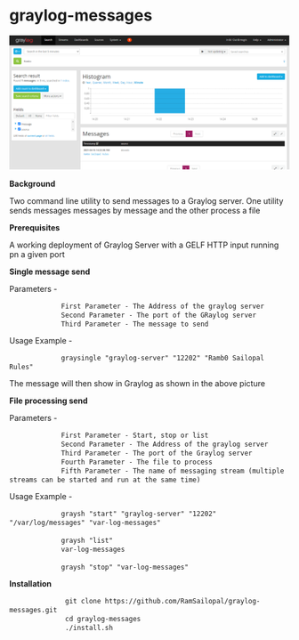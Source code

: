 # graylog-messages

![alt text](graylog.PNG)

<b>Background</b>

Two command line utility to send messages to a Graylog server. One utility sends messages messages by message and the other process a file

<b>Prerequisites</b>

A working deployment of Graylog Server with a GELF HTTP input running pn a given port

<b>Single message send</b>

Parameters - 

                 First Parameter - The Address of the graylog server
                 Second Parameter - The port of the GRaylog server
                 Third Parameter - The message to send
                 
Usage Example - 

                 graysingle "graylog-server" "12202" "Ramb0 Sailopal Rules"
                 
The message will then show in Graylog as shown in the above picture

<b>File processing send</b>

Parameters - 

                 First Parameter - Start, stop or list
                 Second Parameter - The Address of the graylog server
                 Third Parameter - The port of the Graylog server
                 Fourth Parameter - The file to process
                 Fifth Parameter - The name of messaging stream (multiple streams can be started and run at the same time)
                 
Usage Example - 

                 graysh "start" "graylog-server" "12202" "/var/log/messages" "var-log-messages"
                 
                 graysh "list"
                 var-log-messages
                 
                 graysh "stop" "var-log-messages"
                 
 
 <b>Installation</b>
 
                  git clone https://github.com/RamSailopal/graylog-messages.git
                  cd graylog-messages
                  ./install.sh

 
                 


